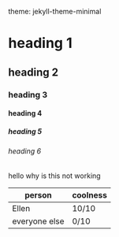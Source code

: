 theme: jekyll-theme-minimal
# heading 1
## heading 2
### heading 3
#### heading 4
##### heading 5
###### heading 6

hello
why is this not working

| person | coolness |
| ------ | -------- |
| Ellen  | 10/10    |
| everyone else | 0/10 |
